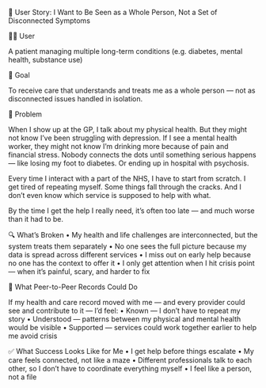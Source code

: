 🧩 User Story: I Want to Be Seen as a Whole Person, Not a Set of Disconnected Symptoms

🧍‍♂️ User

A patient managing multiple long-term conditions (e.g. diabetes, mental health, substance use)

🎯 Goal

To receive care that understands and treats me as a whole person — not as disconnected issues handled in isolation.

🧱 Problem

When I show up at the GP, I talk about my physical health. But they might not know I’ve been struggling with depression.
If I see a mental health worker, they might not know I’m drinking more because of pain and financial stress.
Nobody connects the dots until something serious happens — like losing my foot to diabetes. Or ending up in hospital with psychosis.

Every time I interact with a part of the NHS, I have to start from scratch. I get tired of repeating myself. Some things fall through the cracks. And I don’t even know which service is supposed to help with what.

By the time I get the help I really need, it’s often too late — and much worse than it had to be.

🔍 What’s Broken
	•	My health and life challenges are interconnected, but the system treats them separately
	•	No one sees the full picture because my data is spread across different services
	•	I miss out on early help because no one has the context to offer it
	•	I only get attention when I hit crisis point — when it’s painful, scary, and harder to fix

🔁 What Peer-to-Peer Records Could Do

If my health and care record moved with me — and every provider could see and contribute to it — I’d feel:
	•	Known — I don’t have to repeat my story
	•	Understood — patterns between my physical and mental health would be visible
	•	Supported — services could work together earlier to help me avoid crisis

✅ What Success Looks Like for Me
	•	I get help before things escalate
	•	My care feels connected, not like a maze
	•	Different professionals talk to each other, so I don’t have to coordinate everything myself
	•	I feel like a person, not a file
